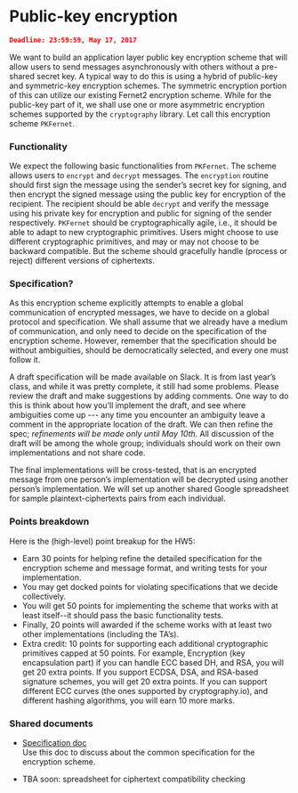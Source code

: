 # Public-key encryption
```json
Deadline: 23:59:59, May 17, 2017 
```
We want to build an application layer public key encryption scheme that will allow users to send messages asynchronously with others without a pre-shared secret key.  A typical way to do this is using a hybrid of public-key and symmetric-key encryption schemes. The symmetric encryption portion of this can utilize our existing Fernet2 encryption scheme. While for the public-key part of it, we shall use one or more asymmetric encryption schemes supported by the `cryptography` library. Let call this encryption scheme `PKFernet`.

### Functionality
We expect the following basic functionalities from `PKFernet`. 
The scheme allows users to `encrypt` and `decrypt` messages. The `encryption` routine should first sign the message using the sender’s secret key for signing, and then encrypt the signed message using the public key for encryption of the recipient. The recipient should be able `decrypt` and verify the message using his private key for encryption and public for signing of the sender respectively.
`PKFernet` should be cryptographically agile, i.e., it should be able to adapt to new cryptographic primitives. Users might choose to use different cryptographic primitives, and may or may not choose to be backward compatible. But the scheme should gracefully handle (process or reject) different versions of ciphertexts.

### Specification?
As this encryption scheme explicitly attempts to enable a global communication of encrypted messages, we have to decide on a global protocol and specification. We shall assume that we already have a medium of communication, and only need to decide on the specification of the encryption scheme. However, remember that the specification should be without ambiguities, should be democratically selected, and every one must follow it. 

A draft specification will be made available on Slack. It is from last year’s class, and while it was pretty complete, it still had some problems. Please review the draft and make suggestions by adding comments. One way to do this is think about how you’ll implement the draft, and see where ambiguities come up --- any time you encounter an ambiguity leave a comment in the appropriate location of the draft. We can then refine the spec; *refinements will be made only until May 10th*. All discussion of the draft will be among the whole group; individuals should work on their own implementations and not share code. 

The final implementations will be cross-tested, that is an encrypted message
from one person’s implementation will be decrypted using another person’s
implementation.  We will set up another shared Google spreadsheet for sample
plaintext-ciphertexts pairs from each individual.



### Points breakdown
Here is the (high-level) point breakup for the HW5:
* Earn 30 points for helping refine the detailed specification for the encryption scheme and message format, and writing tests for your implementation.
* You may get docked points for violating specifications that we decide collectively.
* You will get 50 points for implementing the scheme that works with at least itself--it should pass the basic functionality tests.
* Finally, 20 points will awarded if the scheme works with at least two other implementations (including the TA’s).
* Extra credit: 10 points for supporting each additional cryptographic primitives capped at 50 points. For example, Encryption (key encapsulation part) if you can handle ECC based DH,  and RSA, you will get 20 extra points. If you support ECDSA, DSA, and RSA-based signature schemes, you will get 20 extra points. If you can support different ECC curves (the ones supported by cryptography.io), and different hashing algorithms, you will earn 10 more marks.



### Shared documents
* [Specification doc](https://docs.google.com/document/d/1DFQ70_JkO3vuxvjTK4A7mBQkdwQrgy_Kmbn9tjoFcb4/edit)  
Use this doc to discuss about the common specification for the encryption scheme. 

* TBA soon: spreadsheet for ciphertext compatibility checking






